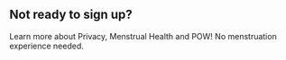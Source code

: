 

## Not ready to sign up?

Learn more about Privacy, Menstrual Health and POW! No menstruation experience needed.

